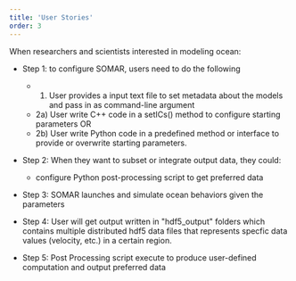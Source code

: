 ```yaml
---
title: 'User Stories'
order: 3
---
```

When researchers and scientists interested in modeling ocean:

- Step 1: to configure SOMAR, users need to do the following <br/>
    - 1) User provides a input text file to set metadata about the models and pass in as command-line argument<br/>
    - 2a) User write C++ code in a setICs() method to configure starting parameters OR <br/>
    - 2b) User write Python code in a predefined method or interface to provide or overwrite starting parameters.
- Step 2: When they want to subset or integrate output data, they could:
    -  configure Python post-processing script to get preferred data

- Step 3: SOMAR launches and simulate ocean behaviors given the parameters
- Step 4: User will get output written in "hdf5_output" folders which contains multiple distributed hdf5 data files that represents specfic data values (velocity, etc.) in a certain region.
- Step 5: Post Processing script execute to produce user-defined computation and output preferred data